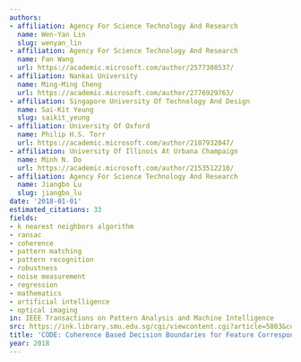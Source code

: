 ```yaml
---
authors:
- affiliation: Agency For Science Technology And Research
  name: Wen-Yan Lin
  slug: wenyan_lin
- affiliation: Agency For Science Technology And Research
  name: Fan Wang
  url: https://academic.microsoft.com/author/2577308537/
- affiliation: Nankai University
  name: Ming-Ming Cheng
  url: https://academic.microsoft.com/author/2776929763/
- affiliation: Singapore University Of Technology And Design
  name: Sai-Kit Yeung
  slug: saikit_yeung
- affiliation: University Of Oxford
  name: Philip H.S. Torr
  url: https://academic.microsoft.com/author/2107932047/
- affiliation: University Of Illinois At Urbana Champaign
  name: Minh N. Do
  url: https://academic.microsoft.com/author/2153512210/
- affiliation: Agency For Science Technology And Research
  name: Jiangbo Lu
  slug: jiangbo_lu
date: '2018-01-01'
estimated_citations: 33
fields:
- k nearest neighbors algorithm
- ransac
- coherence
- pattern matching
- pattern recognition
- robustness
- noise measurement
- regression
- mathematics
- artificial intelligence
- optical imaging
in: IEEE Transactions on Pattern Analysis and Machine Intelligence
src: https://ink.library.smu.edu.sg/cgi/viewcontent.cgi?article=5803&context=sis_research
title: 'CODE: Coherence Based Decision Boundaries for Feature Correspondence'
year: 2018
---
```


